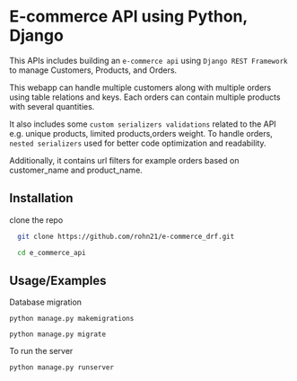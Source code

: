 
# E-commerce API using Python, Django

This APIs includes building an `e-commerce api` using `Django REST Framework` to manage Customers, Products, and Orders.

This webapp can handle multiple customers along with multiple orders using table relations and keys. Each orders can contain multiple products with several quantities.

It also includes some `custom serializers validations` related to the API e.g. unique products, limited products,orders weight.
To handle orders, `nested serializers` used for better code optimization and readability.

Additionally, it contains url filters for example orders based on customer_name and product_name.


## Installation

clone the repo

```bash
  git clone https://github.com/rohn21/e-commerce_drf.git
```

```bash
  cd e_commerce_api
```


## Usage/Examples
Database migration
```
python manage.py makemigrations

python manage.py migrate
```

To run the server
```
python manage.py runserver
```